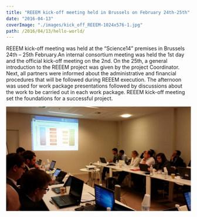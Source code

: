 ```yaml
---
title: "REEEM kick-off meeting held in Brussels on February 24th-25th"
date: "2016-04-13"
coverImage: "./images/kick_off_REEEM-1024x576-1.jpg"
path: /2016/04/13/hello-world/
---
```


REEEM kick-off meeting was held at the “Science14” premises in Brussels 24th – 25th February.An internal consortium meeting was held the 1st day and the official kick-off meeting on the 2nd. On the 25th, a general introduction to the REEEM project was given by the project Coordinator. Next, all partners were informed about the administrative and financial procedures that will be followed during REEEM execution. The afternoon was used for work package presentations followed by discussions about the work to be carried out in each work package. REEEM kick-off meeting set the foundations for a successful project.

![Kick-off meeting participants](./images/kick_off_REEEM-1024x576-1.jpg)

